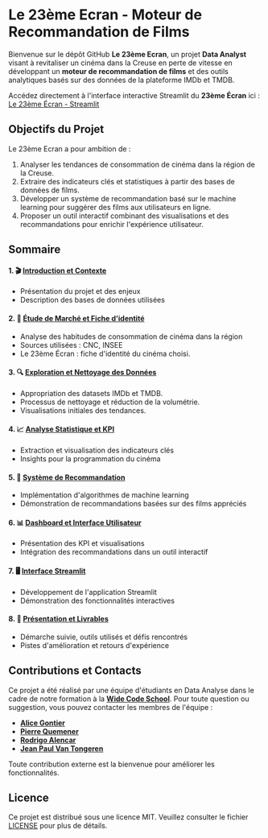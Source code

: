 # Le 23ème Ecran - Moteur de Recommandation de Films

Bienvenue sur le dépôt GitHub **Le 23ème Ecran**, un projet **Data Analyst** visant à revitaliser un cinéma dans la Creuse en perte de vitesse en développant un **moteur de recommandation de films** et des outils analytiques basés sur des données de la plateforme IMDb et TMDB.

Accédez directement à l'interface interactive Streamlit du **23ème Écran** ici : [Le 23ème Écran - Streamlit]()

## Objectifs du Projet

Le 23ème Ecran a pour ambition de :

1. Analyser les tendances de consommation de cinéma dans la région de la Creuse.
2. Extraire des indicateurs clés et statistiques à partir des bases de données de films.
3. Développer un système de recommandation basé sur le machine learning pour suggérer des films aux utilisateurs en ligne.
4. Proposer un outil interactif combinant des visualisations et des recommandations pour enrichir l'expérience utilisateur.

## Sommaire

#### 1. 🎬 [Introduction et Contexte]()
   - Présentation du projet et des enjeux
   - Description des bases de données utilisées

#### 2. 🧳 [Étude de Marché et Fiche d'identité]()
   - Analyse des habitudes de consommation de cinéma dans la région
   - Sources utilisées : CNC, INSEE
   - Le 23ème Écran : fiche d'identité du cinéma choisi.

#### 3. 🔍 [Exploration et Nettoyage des Données]()
   - Appropriation des datasets IMDb et TMDB.
   - Processus de nettoyage et réduction de la volumétrie.
   - Visualisations initiales des tendances.

#### 4. 📈 [Analyse Statistique et KPI]()
   - Extraction et visualisation des indicateurs clés
   - Insights pour la programmation du cinéma

#### 5. 🤖 [Système de Recommandation]()
   - Implémentation d'algorithmes de machine learning
   - Démonstration de recommandations basées sur des films appréciés

#### 6. 📊 [Dashboard et Interface Utilisateur]()
   - Présentation des KPI et visualisations
   - Intégration des recommandations dans un outil interactif

#### 7. 🖥️ [Interface Streamlit]()
   - Développement de l'application Streamlit
   - Démonstration des fonctionnalités interactives

#### 8. 📑 [Présentation et Livrables]()
   - Démarche suivie, outils utilisés et défis rencontrés
   - Pistes d'amélioration et retours d'expérience

## Contributions et Contacts
Ce projet a été réalisé par une équipe d'étudiants en Data Analyse dans le cadre de notre formation à la **[Wide Code School](https://www.wildcodeschool.com/)**. Pour toute question ou suggestion, vous pouvez contacter les membres de l'équipe :

- **[Alice Gontier](https://github.com/aliceaupaysdesdata)**
- **[Pierre Quemener](https://github.com/Pierre-Q)** 
- **[Rodrigo Alencar](https://github.com/hawdgeal)** 
- **[Jean Paul Van Tongeren](https://github.com/jpvt-data)**

Toute contribution externe est la bienvenue pour améliorer les fonctionnalités.

## Licence
Ce projet est distribué sous une licence MIT. Veuillez consulter le fichier [LICENSE](LICENSE) pour plus de détails.
